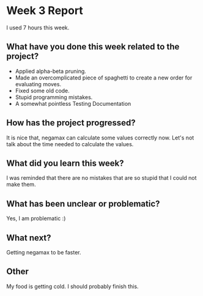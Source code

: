 # Week 3 Report
I used 7 hours this week.

## What have you done this week related to the project?
* Applied alpha-beta pruning.
* Made an overcomplicated piece of spaghetti to create a new order for evaluating moves.
* Fixed some old code.
* Stupid programming mistakes.
* A somewhat pointless Testing Documentation

## How has the project progressed?
It is nice that, negamax can calculate some values correctly now. Let's not talk about the time needed to calculate the values.

## What did you learn this week?
I was reminded that there are no mistakes that are so stupid that I could not make them.

## What has been unclear or problematic?
Yes, I am problematic :)

## What next?
Getting negamax to be faster.

## Other
My food is getting cold. I should probably finish this.
